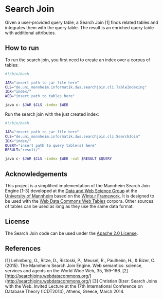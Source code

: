 # Search Join

Given a user-provided query table, a Search Join [1] finds related tables and integrates them with the query table.
The result is an enriched query table with additional attributes.

## How to run

To run the search join, you first need to create an index over a corpus of tables:

```bash
#!/bin/bash

JAR="insert path to jar file here"
CLS="de.uni_mannheim.informatik.dws.searchjoin.cli.TableIndexing"
IDX="index/"
WEB="insert path to tables here"

java c- $JAR $CLS -index $WEB
```

Run the search join with the just created index:

```bash
#!/bin/bash

JAR="insert path to jar file here"
CLS="de.uni_mannheim.informatik.dws.searchjoin.cli.SearchJoin"
IDX="index/"
QUERY="insert path to query table(s) here"
RESULT="result/"

java c- $JAR $CLS -index $WEB -out $RESULT $QUERY
```

## Acknowledgements

This project is a simplified implementation of the Mannheim Search Join Engine [1-3] developed at the [Data and Web Science Group](http://dws.informatik.uni-mannheim.de/) at the [University of Mannheim](http://www.uni-mannheim.de/) based on the [WInte.r Framework](https://github.com/olehmberg/winter).
It is designed to be used with the [Web Data Commons Web Tables](http://webdatacommons.org/webtables/) corpora. Other sources of tables can be used as long as they use the same data format.

## License

The Search Join code can be used under the [Apache 2.0 License](http://www.apache.org/licenses/LICENSE-2.0).

## References

[1] Lehmberg, O., Ritze, D., Ristoski, P., Meusel, R., Paulheim, H., & Bizer, C. (2015). The Mannheim Search Join Engine. Web semantics: science, services and agents on the World Wide Web, 35, 159-166.
[2] [http://searchjoins.webdatacommons.org/](http://searchjoins.webdatacommons.org/)
[3] Christian Bizer: Search Joins with the Web. Invited Lecture at the 17th International Conference on Database Theory (ICDT2014), Athens, Greece, March 2014.